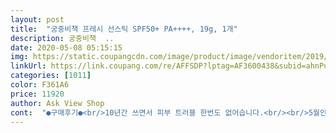```yaml
---
layout: post 
title:  "궁중비책 프레시 선스틱 SPF50+ PA++++, 19g, 1개" 
description: 궁중비책  ..
date: 2020-05-08 05:15:15 
img: https://static.coupangcdn.com/image/product/image/vendoritem/2019/05/02/4469901168/2e6b2baf-1b09-4fff-9da3-3cfd3ef34648.jpg 
linkUrl: https://link.coupang.com/re/AFFSDP?lptag=AF3600438&subid=ahnPublicAsk&pageKey=194932598&itemId=559406063&vendorItemId=4469901168&traceid=V0-113-91702eac4bf9cada 
categories: [1011] 
color: F361A6 
price: 11920 
author: Ask View Shop 
cont:  "●구매후기●<br/>10년간 쓰면서 피부 트러블 한번도 없어습니다.<br/><br/>5월인데 날씨도 많이 덥고 해도 따가우니 미리 준비했어요.<br/><br/>굳~~~~~이 꼭 하나만 골라 사야한다면 아이용으로는 쿠션타입! 제꺼는 스틱을 살 것 같아요☺️ 아이 발라줄때는 스틱보단 쿠션이 편했고(발라줄때 아이 거부감이 덜했어요 안에 거울보여주니 신기해 하기도 하고 쿠션으로 톡톡 하는게 뭔가 접근성이 더 좋았음) 근데 빠르게 훌렁훌렁 발라주고 싶거나 하시면 스틱도 좋아요! 제 얼굴엔 스틱이 바르기 더 편했던게 쿠션 백탁현상이 덜해서 거울 없이도 빠르게 그냥 슥슥 대충 감으로 발라도 되고 좀 두껍게 발려도 쿠션에 비해! 달걀귀신이 덜 되더라구요<br/>그래도 손으로 가볍게 쳐주면 싹 없어져서 보기 불편한 정도는 아니에요.<br/><br/>디자인 자체가 컴팩트하고 귀여워서 그런지 말하지 않았는데도 아이가 자기거 하고 싶다며 관심을 표하네요.<br/> 밑에 돌리는 부분이 반만 돌리면 알아서 탁탁 자리를 찾아가며 적당한 정도로 올라오네요.<br/> 선스틱 자체가 뭔가 우유 아이스크림?? 처럼 생겨서 잘못 만지면 부러지거나 녹을 것 같이 맨들거려요.<br/><br/>무기선크림이 백탁 현상이 좀 있다고 들었어요.<br/><br/>바른 후에 너무 끈적한 느낌은 없었구요, 약간의 촉촉함?? 정도?? 뭘 바르긴 발랐다 정도 인것 같네요.<br/><br/>봄볕이 이렇게 따가운줄 몰랐네요.<br/><br/>생각보다 많이 작네요.<br/> 일단 무기 선스틱이라고 해서 구매했어요<br/>아! 가장 중요한 향은요 마스크를 쓰고 있었음에도 자외선차단제의 그 특유의향은 거의 느껴지지 않았어요 무기자차니 트러블도 없었구요 바르고 나서의 느낌은 엄청 끈적이거나 번들까진 아니지만 좋게말해 약간 촉촉에 가까운 느낌이예요<br/>아기 첫 자외선 차단제라 고민하다 쿠션타입 스틱타입 둘 다 시켜봤는데 둘 다 특징이 뚜렷해서 둘 다 저는 재구매 의사 있습니다<br/>아이들 마스크 쓰고 다니니까 놀이터 다녀오면<br/>아이들이 어릴때부터 궁중비책 제품은 꽤 써봫고 자극이 심한 회사가 아니라서 믿고 쓰는 브렌드입니다.<br/><br/>아이에게 발라주려고 궁중비책을 선택했구요.<br/><br/>아이용으로 샀지만 아이와 제가 함께 사용한 후기예요ㅋ<br/>외출전에 썬크림 바르라고하면 7살 막내도 잘 챙겨 바릅니다.<br/><br/>외출후에 바로 무스텔@ 노린스 클렌징 워터로 닦아주니 잔여물 없이 잘 닦이더라구요 근데 살짝 찝찝해서 물 세안 한 번 더 시키긴해요 아직 폼이나 비누세안을 할만큼 큰 아가가 아니라 물세안시키는데 좀 더 큰 아이면 저자극폼이나 비누세안 시켜주면 더 좋을 것 같긴해요 제 얼굴은 클렌징 워터로 닦아내는데 답답함 없이 잘 닦이네요<br/>유통기한은 넉넉하게 왔구요.<br/> 잘 사용할 것 같아요.<br/><br/>이 제품은 일단 스틱형이라 바르기 엄청 편해요! 아가 얼굴에 재빠르게 슥슥!! 근데 발라주고 손으로 좀 톡톡 두들겨서 펴주긴 해야해요 그리고 무기자차 치고! 백탁현상은 큰 편은 아니예요 살짝 톤업 정도?? 다른 로션타입 무기자차들에비해 백탁현상 적습니다 아! 오히려 함께시킨 쿠션타입이 좀 더 백탁현상은 있더라구요 거의 매일바른다 쳤을때 가성비가 그렇게 좋진 않겠지만 편리함을 생각했을땐 요정도면 나쁘지 않다 생각해요<br/>작년엔 썬쿠션을 많이 썼는데 아무래도 썬스틱이 가지고 다니기도 편하고 아이들 스스로 쓰기에도 편리하네요.<br/><br/>저는 햇빛 알러지가 있는데 또 피부가 예민해서 자외선차단제 트러블도 잘 나서 유기자차보단 무기자차를 선호해요(유기자차는 아무래도 화학적인 작용으로 자외선을 차단하다보니 무기자차에 비해 트러블이 날 확률이 높습니다 하지만 백탁현상이 없다는 장점이 있지요)<br/>진작 사서 쓸걸... <br/> 하는 생각이 들기도했어요.<br/><br/>처음 아이에게 발라주었을때는 백탁현상 전혀 느끼지 못했는데 반대쪽 바를때는 약간 보이네요.<br/><br/>코 밑으로는 하얗고 코 위로는 벌겋게 되더라구요.<br/><br/>키즈제품이고 19g인데 1만원 초반이면 저렴하게 잘 산거 같습니다.<br/><br/>트러블도 트러블이지만 자외선차단제의 그 특유의 향에도 민감해서 그 향땜에 두통이 생길때도 많아서 아무리 비싸고 좋은 자외선차단제라도 향때문에 사놓고 못쓴 자외선 차단제들도 참 많다는... <br/>ㅠㅠ (그나마 괜찮았던거는 클라란@꺼 였는데 가격깡패... <br/>.<br/>.<br/>)<br/>확실히 바르고 나갔다오면 얼굴이 익지 않네요.<br/><br/>" 
---
```


